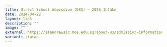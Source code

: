 ```yaml
---
title: Direct School Admission (DSA) – 2025 Intake
date: 2024-04-22
layout: link
description: ""
image: ""
external: https://standrewsjc.moe.edu.sg/about-us/admission-information/dsa2025/
variant: tiptap
---
```

